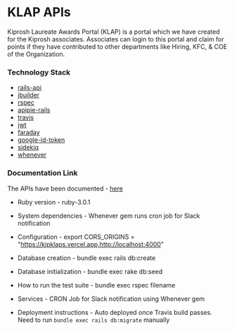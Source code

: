 # KLAP APIs

Kiprosh Laureate Awards Portal (KLAP) is a portal which we have created for the Kiprosh associates. Associates can login to this portal and claim for points if they have contributed to other departments like Hiring, KFC, & COE of the Organization.

### Technology Stack

- [rails-api](https://github.com/rails-api/rails-api)
- [jbuilder](https://github.com/rails/jbuilder)
- [rspec](https://github.com/rspec/rspec-rails)
- [apipie-rails](https://github.com/Apipie/apipie-rails)
- [travis](https://github.com/travis-ci/travis.rb)
- [jwt](https://github.com/jwt/ruby-jwt)
- [faraday](https://github.com/lostisland/faraday)
- [google-id-token](https://github.com/google/google-id-token)
- [sidekiq](https://github.com/mperham/sidekiq)
- [whenever](https://github.com/javan/whenever)

### Documentation Link

The APIs have been documented - [here](https://six-pack-champsss-rails.herokuapp.com/apipie)

* Ruby version - ruby-3.0.1

* System dependencies - Whenever gem runs cron job for Slack notification

* Configuration - export CORS_ORIGINS = "https://kipklaps.vercel.app,http://localhost:4000"

* Database creation - bundle exec rails db:create

* Database initialization - bundle exec rake db:seed

* How to run the test suite -  bundle exec rspec filename

* Services - CRON Job for Slack notification using Whenever gem

* Deployment instructions - Auto deployed once Travis build passes. Need to run `bundle exec rails db:migrate` manually
